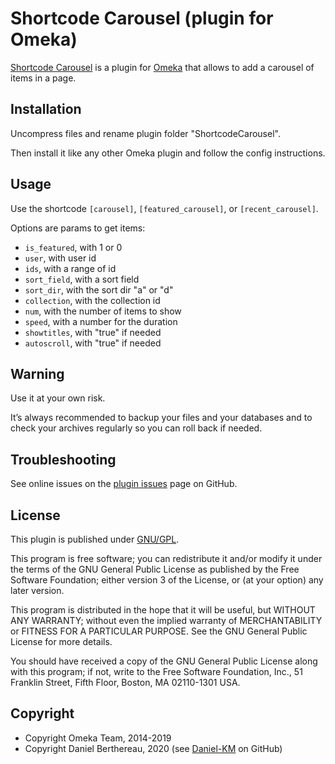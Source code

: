 Shortcode Carousel (plugin for Omeka)
=====================================

[Shortcode Carousel] is a plugin for [Omeka] that allows to add a carousel of
items in a page.


Installation
------------

Uncompress files and rename plugin folder "ShortcodeCarousel".

Then install it like any other Omeka plugin and follow the config instructions.


Usage
-----

Use the shortcode `[carousel]`, `[featured_carousel]`, or `[recent_carousel]`.

Options are params to get items:
- `is_featured`, with 1 or 0
- `user`, with user id
- `ids`, with a range of id
- `sort_field`, with a sort field
- `sort_dir`, with the sort dir "a" or "d"
- `collection`, with the collection id
- `num`, with the number of items to show
- `speed`, with a number for the duration
- `showtitles`, with "true" if needed
- `autoscroll`, with "true" if needed


Warning
-------

Use it at your own risk.

It’s always recommended to backup your files and your databases and to check
your archives regularly so you can roll back if needed.


Troubleshooting
---------------

See online issues on the [plugin issues] page on GitHub.


License
-------

This plugin is published under [GNU/GPL].

This program is free software; you can redistribute it and/or modify it under
the terms of the GNU General Public License as published by the Free Software
Foundation; either version 3 of the License, or (at your option) any later
version.

This program is distributed in the hope that it will be useful, but WITHOUT
ANY WARRANTY; without even the implied warranty of MERCHANTABILITY or FITNESS
FOR A PARTICULAR PURPOSE. See the GNU General Public License for more
details.

You should have received a copy of the GNU General Public License along with
this program; if not, write to the Free Software Foundation, Inc.,
51 Franklin Street, Fifth Floor, Boston, MA 02110-1301 USA.


Copyright
---------

* Copyright Omeka Team, 2014-2019
* Copyright Daniel Berthereau, 2020 (see [Daniel-KM] on GitHub)


[Shortcode Carousel]: https://github.com/omeka/plugin-ShortcodeCarousel
[Omeka]: https://omeka.org/classic
[plugin issues]: http://omeka.org/forums/forum/plugins
[GNU/GPL]: https://www.gnu.org/licenses/gpl-3.0.html
[Daniel-KM]: https://github.com/Daniel-KM "Daniel Berthereau"
